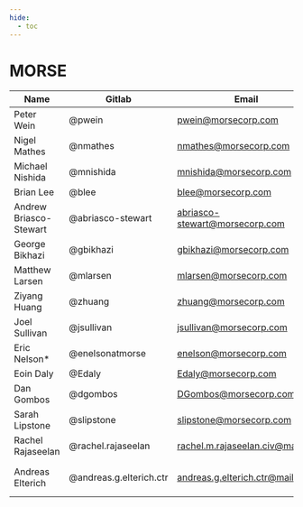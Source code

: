 ```yaml
---
hide:
  - toc
---
```


# MORSE

| Name | Gitlab | Email | Org | Role |
| ---- | ------ | ----- | --- | ---- |
| Peter Wein | @pwein | pwein@morsecorp.com | MORSE | Team lead |
| Nigel Mathes | @nmathes | nmathes@morsecorp.com | MORSE |  |
| Michael Nishida | @mnishida | mnishida@morsecorp.com | MORSE |  |
| Brian Lee | @blee | blee@morsecorp.com | MORSE | |
| Andrew Briasco-Stewart | @abriasco-stewart | abriasco-stewart@morsecorp.com | MORSE |  |
| George Bikhazi | @gbikhazi | gbikhazi@morsecorp.com | MORSE |  |
| Matthew Larsen | @mlarsen | mlarsen@morsecorp.com | MORSE |  |
| Ziyang Huang | @zhuang | zhuang@morsecorp.com | MORSE |  |
| Joel Sullivan | @jsullivan | jsullivan@morsecorp.com | MORSE |  |
| Eric Nelson* | @enelsonatmorse | enelson@morsecorp.com | MORSE |  |
| Eoin Daly | @Edaly | Edaly@morsecorp.com | MORSE |  |
| Dan Gombos | @dgombos | DGombos@morsecorp.com | MORSE | |
| Sarah Lipstone | @slipstone | slipstone@morsecorp.com | MORSE | |
| Rachel Rajaseelan | @rachel.rajaseelan | rachel.m.rajaseelan.civ@mail.mil | CDAO | Product Owner |
| Andreas Elterich | @andreas.g.elterich.ctr | andreas.g.elterich.ctr@mail.mil | CDAO | Deputy Product Owner |

